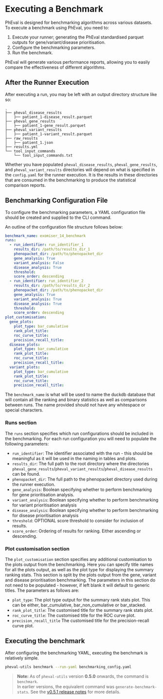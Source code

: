 # Executing a Benchmark

PhEval is designed for benchmarking algorithms across various datasets. To execute a benchmark using PhEval, you need to: 

1. Execute your runner; generating the PhEval standardised parquet outputs for gene/variant/disease prioritisation.
2. Configure the benchmarking parameters.
3. Run the benchmark.

PhEval will generate various performance reports, allowing you to easily compare the effectiveness of different algorithms.

## After the Runner Execution

After executing a run, you may be left with an output directory structure like so:

```tree
.
├── pheval_disease_results
│   ├── patient_1-disease_result.parquet
├── pheval_gene_results
│   ├── patient_1-gene_result.parquet
├── pheval_variant_results
│   ├── patient_1-variant_result.parquet
├── raw_results
│   ├── patient_1.json
├── results.yml
└── tool_input_commands
    └── tool_input_commands.txt
```
Whether you have populated `pheval_disease_results`, `pheval_gene_results`, and `pheval_variant_results` directories will depend on what is specified in the `config.yaml` for the runner execution. It is the results in these directories that are consumed in the benchmarking to produce the statistical comparison reports.

## Benchmarking Configuration File

To configure the benchmarking parameters, a YAML configuration file should be created and supplied to the CLI command.

An outline of the configuration file structure follows below:

```yaml
benchmark_name: exomiser_14_benchmark
runs:
  - run_identifier: run_identifier_1
    results_dir: /path/to/results_dir_1
    phenopacket_dir: /path/to/phenopacket_dir
    gene_analysis: True
    variant_analysis: False
    disease_analysis: True
    threshold:
    score_order: descending
  - run_identifier: run_identifier_2
    results_dir: /path/to/results_dir_2
    phenopacket_dir: /path/to/phenopacket_dir
    gene_analysis: True
    variant_analysis: True
    disease_analysis: True
    threshold:
    score_order: descending
plot_customisation:
  gene_plots:
    plot_type: bar_cumulative
    rank_plot_title: 
    roc_curve_title: 
    precision_recall_title: 
  disease_plots:
    plot_type: bar_cumulative
    rank_plot_title:
    roc_curve_title: 
    precision_recall_title: 
  variant_plots:
    plot_type: bar_cumulative
    rank_plot_title: 
    roc_curve_title: 
    precision_recall_title: 

```

The `benchmark_name` is what will be used to name the duckdb database that will contain all the ranking and binary statistics as well as comparisons between runs. The name provided should not have any whitespace or special characters.

### Runs section

The `runs` section specifies which run configurations should be included in the benchmarking. For each run configuration you will need to populate the following parameters:

- `run_identifier`: The identifier associated with the run - this should be meaningful as it will be used in the naming in tables and plots. 
- `results_dir`: The full path to the root directory where the directories `pheval_gene_results`/`pheval_variant_results`/`pheval_disease_results` can be found.
- `phenopacket_dir`: The full path to the phenopacket directory used during the runner execution.
- `gene_analysis`: Boolean specifying whether to perform benchmarking for gene prioritisation analysis.
- `variant_analysis`: Boolean specifying whether to perform benchmarking for variant prioritisation analysis
- `disease_analysis`: Boolean specifying whether to perform benchmarking for disease prioritisation analysis
- `threshold`: OPTIONAL score threshold to consider for inclusion of results. 
- `score_order`: Ordering of results for ranking. Either ascending or descending.

### Plot customisation section

The `plot_customisation` section specifies any additional customisation to the plots output from the benchmarking. Here you can specify title names for all the plots output, as well as the plot type for displaying the summary ranking stats. This section is split by the plots output from the gene, variant and disease prioritisation benchmarking. The parameters in this section do not need to be populated - however, if left blank it will default to generic titles. The parameters as follows are:

- `plot_type`: The plot type output for the summary rank stats plot. This can be either, bar_cumulative, bar_non_cumulative or bar_stacked.
- `rank_plot_title`: The customised title for the summary rank stats plot.
- `roc_curve_title`: The customised title for the ROC curve plot.
- `precision_recall_title` The customised title for the precision-recall curve plot.

## Executing the benchmark

After configuring the benchmarking YAML, executing the benchmark is relatively simple.

```bash
pheval-utils benchmark --run-yaml benchmarking_config.yaml
```

> **Note:** As of `pheval-utils` version **0.5.0** onwards, the command is `benchmark`.  
> In earlier versions, the equivalent command was `generate-benchmark-stats`.
> See the [v0.5.1 release notes](https://github.com/monarch-initiative/pheval/releases/tag/0.5.1) for more details.

